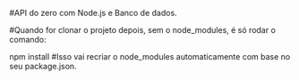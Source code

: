 #API do zero com Node.js e Banco de dados.

#Quando for clonar o projeto depois, sem o node_modules, é só rodar o comando:

npm install
#Isso vai recriar o node_modules automaticamente com base no seu package.json.
